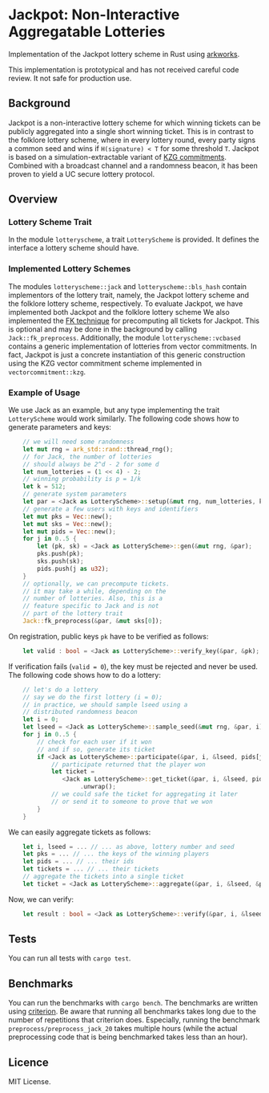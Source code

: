 # Jackpot: Non-Interactive Aggregatable Lotteries

Implementation of the Jackpot lottery scheme in Rust using [arkworks](http://arkworks.rs/).

This implementation is prototypical and has not received careful code review. It not safe for production use.

## Background
Jackpot is a non-interactive lottery scheme for which winning tickets can be publicly aggregated into a single short winning ticket.
This is in contrast to the folklore lottery scheme, where in every lottery round, every party signs a common seed and wins if `H(signature) < T` for some threshold `T`.
Jackpot is based on a simulation-extractable variant of [KZG commitments](http://cacr.uwaterloo.ca/techreports/2010/cacr2010-10.pdf).
Combined with a broadcast channel and a randomness beacon, it has been proven to yield a UC secure lottery protocol.

## Overview

### Lottery Scheme Trait
In the module `lotteryscheme`, a trait `LotteryScheme` is provided.
It defines the interface a lottery scheme should have.

### Implemented Lottery Schemes
The modules `lotteryscheme::jack` and `lotteryscheme::bls_hash` contain implementors of the lottery trait, namely, the Jackpot lottery scheme and the folklore lottery scheme, respectively.
To evaluate Jackpot, we have implemented both Jackpot and the folklore lottery scheme
We also implemented the [FK technique](https://eprint.iacr.org/2023/033.pdf) for precomputing all tickets for Jackpot.
This is optional and may be done in the background by calling `Jack::fk_preprocess`.
Additionally, the module `lotteryscheme::vcbased` contains a generic implementation of lotteries from vector commitments. In fact, Jackpot is just a concrete instantiation of this generic construction using the KZG vector commitment scheme implemented in `vectorcommitment::kzg`.

### Example of Usage
We use Jack as an example, but any type implementing the trait `LotteryScheme` would work similarly.
The following code shows how to generate parameters and keys:
```rust
    // we will need some randomness
    let mut rng = ark_std::rand::thread_rng();
    // for Jack, the number of lotteries
    // should always be 2^d - 2 for some d
    let num_lotteries = (1 << 4) - 2;
    // winning probability is p = 1/k
    let k = 512;
    // generate system parameters
    let par = <Jack as LotteryScheme>::setup(&mut rng, num_lotteries, k);
    // generate a few users with keys and identifiers
    let mut pks = Vec::new();
    let mut sks = Vec::new();
    let mut pids = Vec::new();
    for j in 0..5 {
        let (pk, sk) = <Jack as LotteryScheme>::gen(&mut rng, &par);
        pks.push(pk);
        sks.push(sk);
        pids.push(j as u32);
    }
    // optionally, we can precompute tickets.
    // it may take a while, depending on the
    // number of lotteries. Also, this is a
    // feature specific to Jack and is not
    // part of the lottery trait
    Jack::fk_preprocess(&par, &mut sks[0]);
```
On registration, public keys `pk` have to be verified as follows:
```rust
    let valid : bool = <Jack as LotteryScheme>::verify_key(&par, &pk);
```
If verification fails (`valid = 0`), the key must be rejected and never be used.
The following code shows how to do a lottery:
```rust
    // let's do a lottery
    // say we do the first lottery (i = 0);
    // in practice, we should sample lseed using a
    // distributed randomness beacon
    let i = 0;
    let lseed = <Jack as LotteryScheme>::sample_seed(&mut rng, &par, i);
    for j in 0..5 {
        // check for each user if it won
        // and if so, generate its ticket
        if <Jack as LotteryScheme>::participate(&par, i, &lseed, pids[j], &sks[j], &pks[j]) {
            // participate returned that the player won
            let ticket =
               <Jack as LotteryScheme>::get_ticket(&par, i, &lseed, pids[j], &sks[j], &pks[j])
                    .unwrap();
            // we could safe the ticket for aggregating it later
            // or send it to someone to prove that we won
        }
    }
```
We can easily aggregate tickets as follows:
```rust
    let i, lseed = ... // ... as above, lottery number and seed
    let pks = ... // ... the keys of the winning players
    let pids = ... // ... their ids
    let tickets = ... // ... their tickets
    // aggregate the tickets into a single ticket
    let ticket = <Jack as LotteryScheme>::aggregate(&par, i, &lseed, &pids, &pks, &tickets);
```
Now, we can verify:
```rust
    let result : bool = <Jack as LotteryScheme>::verify(&par, i, &lseed, &pids, &pks, &ticket);
```

## Tests
You can run all tests with `cargo test`.

## Benchmarks
You can run the benchmarks with `cargo bench`.
The benchmarks are written using [criterion](https://github.com/bheisler/criterion.rs).
Be aware that running all benchmarks takes long due to the number of repetitions that criterion does.
Especially, running the benchmark `preprocess/preprocess_jack_20` takes multiple hours (while the actual preprocessing code that is being benchmarked takes less than an hour).

## Licence
MIT License.
